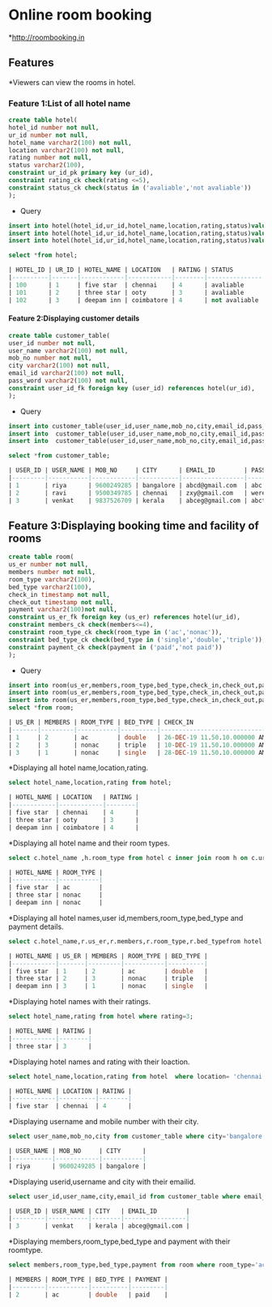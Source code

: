 # Online room booking 

*http://roombooking.in

## Features 

 *Viewers can view the rooms in hotel.
 
### Feature 1:List of all hotel name
```sql
create table hotel(
hotel_id number not null,
ur_id number not null,
hotel_name varchar2(100) not null,
location varchar2(100) not null,
rating number not null,
status varchar2(100),
constraint ur_id_pk primary key (ur_id),
constraint rating_ck check(rating <=5),
constraint status_ck check(status in ('avaliable','not avaliable'))
);

```
* Query
```sql
insert into hotel(hotel_id,ur_id,hotel_name,location,rating,status)values(100,1,'five star','chennai',4,'avaliable');
insert into hotel(hotel_id,ur_id,hotel_name,location,rating,status)values(101,2,'three star','ooty',3,'avaliable');
insert into hotel(hotel_id,ur_id,hotel_name,location,rating,status)values(102,3,'deepam inn','coimbatore',4,'not avaliable');

select *from hotel;
```
```sql
| HOTEL_ID | UR_ID | HOTEL_NAME | LOCATION   | RATING | STATUS        |
|----------|-------|------------|------------|--------|---------------|
| 100      | 1     | five star  | chennai    | 4      | avaliable     |
| 101      | 2     | three star | ooty       | 3      | avaliable     |
| 102      | 3     | deepam inn | coimbatore | 4      | not avaliable |

```
#### Feature 2:Displaying customer details
```sql
create table customer_table(
user_id number not null,
user_name varchar2(100) not null,
mob_no number not null,
city varchar2(100) not null,
email_id varchar2(100) not null,
pass_word varchar2(100) not null,
constraint user_id_fk foreign key (user_id) references hotel(ur_id),
);
```
* Query
```sql
insert into customer_table(user_id,user_name,mob_no,city,email_id,pass_word)values(1,'riya',9600249285,'bangalore','abcd@gmail.com','abc');
insert into  customer_table(user_id,user_name,mob_no,city,email_id,pass_word)values(2,'ravi',9500349785,'chennai','zxy@gmail.com','were');
insert into  customer_table(user_id,user_name,mob_no,city,email_id,pass_word)values(3,'venkat',9837526709,'kerala','abceg@gmail.com','abcth');

select *from customer_table;
```
```sql
| USER_ID | USER_NAME | MOB_NO     | CITY      | EMAIL_ID        | PASS_WORD |
|---------|-----------|------------|-----------|-----------------|-----------|
| 1       | riya      | 9600249285 | bangalore | abcd@gmail.com  | abc       |
| 2       | ravi      | 9500349785 | chennai   | zxy@gmail.com   | were      |
| 3       | venkat    | 9837526709 | kerala    | abceg@gmail.com | abcth     |
```
## Feature 3:Displaying booking time and facility of rooms
```sql
create table room(
us_er number not null,
members number not null,
room_type varchar2(100),
bed_type varchar2(100),
check_in timestamp not null,
check_out timestamp not null,
payment varchar2(100)not null,
constraint us_er_fk foreign key (us_er) references hotel(ur_id),
constraint members_ck check(members<=4),
constraint room_type_ck check(room_type in ('ac','nonac')),
constraint bed_type_ck check(bed_type in ('single','double','triple')),
constraint payment_ck check(payment in ('paid','not paid'))
);
```
* Query
```sql
insert into room(us_er,members,room_type,bed_type,check_in,check_out,payment)values(1,2,'ac','double',timestamp '2019-12-26 11:50:10',timestamp '2019-12-27 11:50:10','paid');
insert into room(us_er,members,room_type,bed_type,check_in,check_out,payment)values(2,3,'nonac','triple',timestamp '2019-12-10 11:50:10',timestamp '2019-12-12 11:50:10','not paid');
insert into room(us_er,members,room_type,bed_type,check_in,check_out,payment)values(3,1,'nonac','single',timestamp '2019-12-28 11:50:10',timestamp '2019-12-30 11:50:10','paid');
select *from room;
```
```sql
| US_ER | MEMBERS | ROOM_TYPE | BED_TYPE | CHECK_IN                     | CHECK_OUT                    | PAYMENT  |
|-------|---------|-----------|----------|------------------------------|------------------------------|----------|
| 1     | 2       | ac        | double   | 26-DEC-19 11.50.10.000000 AM | 27-DEC-19 11.50.10.000000 AM | paid     |
| 2     | 3       | nonac     | triple   | 10-DEC-19 11.50.10.000000 AM | 12-DEC-19 11.50.10.000000 AM | not paid |
| 3     | 1       | nonac     | single   | 28-DEC-19 11.50.10.000000 AM | 30-DEC-19 11.50.10.000000 AM | paid     |
```
*Displaying all hotel name,location,rating.
```sql
select hotel_name,location,rating from hotel;
```
```sql
| HOTEL_NAME | LOCATION   | RATING |
|------------|------------|--------|
| five star  | chennai    | 4      |
| three star | ooty       | 3      |
| deepam inn | coimbatore | 4      |
```

*Displaying  all hotel name and their room types.
```sql
select c.hotel_name ,h.room_type from hotel c inner join room h on c.ur_id=h.us_er;
```
```sql
| HOTEL_NAME | ROOM_TYPE |
|------------|-----------|
| five star  | ac        |
| three star | nonac     |
| deepam inn | nonac     |
```

*Displaying  all hotel names,user id,members,room_type,bed_type and payment details.
```sql
select c.hotel_name,r.us_er,r.members,r.room_type,r.bed_typefrom hotel c right outer join room r on c.ur_id=r.us_er;
```
```sql
| HOTEL_NAME | US_ER | MEMBERS | ROOM_TYPE | BED_TYPE | 
|------------|-------|---------|-----------|----------|
| five star  | 1     | 2       | ac        | double   | 
| three star | 2     | 3       | nonac     | triple   | 
| deepam inn | 3     | 1       | nonac     | single   | 
```
*Displaying hotel names with their ratings.
```sql
select hotel_name,rating from hotel where rating=3;
```
```sql
| HOTEL_NAME | RATING |
|------------|--------|
| three star | 3      |
```

*Displaying hotel names and rating with their loaction.
```sql
select hotel_name,location,rating from hotel  where location= 'chennai';
```
```sql
| HOTEL_NAME | LOCATION | RATING |
|------------|----------|--------|
| five star  | chennai  | 4      |
```

*Displaying username and mobile number with their city.
```sql
select user_name,mob_no,city from customer_table where city='bangalore';
```
```sql
| USER_NAME | MOB_NO     | CITY      |
|-----------|------------|-----------|
| riya      | 9600249285 | bangalore |
```

*Displaying userid,username and city with their emailid.
```sql
select user_id,user_name,city,email_id from customer_table where email_id='abceg@gmail.com';
```
```sql
| USER_ID | USER_NAME | CITY   | EMAIL_ID        |
|---------|-----------|--------|-----------------|
| 3       | venkat    | kerala | abceg@gmail.com |
```

*Displaying members,room_type,bed_type and payment with their roomtype.
```sql
select members,room_type,bed_type,payment from room where room_type='ac';
```
```sql
| MEMBERS | ROOM_TYPE | BED_TYPE | PAYMENT |
|---------|-----------|----------|---------|
| 2       | ac        | double   | paid    |
```

